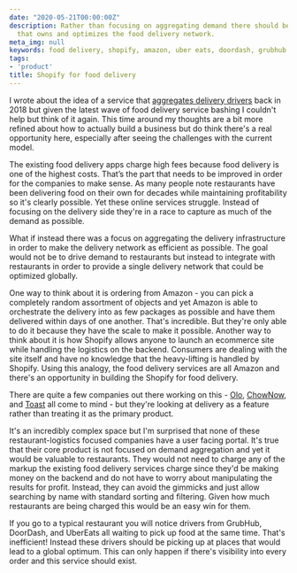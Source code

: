 ```yaml
---
date: "2020-05-21T00:00:00Z"
description: Rather than focusing on aggregating demand there should be a company
  that owns and optimizes the food delivery network.
meta_img: null
keywords: food delivery, shopify, amazon, uber eats, doordash, grubhub
tags:
- 'product'
title: Shopify for food delivery
---
```


I wrote about the idea of a service that [aggregates delivery drivers](http://dangoldin.com/2018/11/29/a-delivery-aggregation-service/) back in 2018 but given the latest wave of food delivery service bashing I couldn't help but think of it again. This time around my thoughts are a bit more refined about how to actually build a business but do think there's a real opportunity here, especially after seeing the challenges with the current model.

The existing food delivery apps charge high fees because food delivery is one of the highest costs. That’s the part that needs to be improved in order for the companies to make sense. As many people note restaurants have been delivering food on their own for decades while maintaining profitability so it's clearly possible. Yet these online services struggle. Instead of focusing on the delivery side they're in a race to capture as much of the demand as possible.

What if instead there was a focus on aggregating the delivery infrastructure in order to make the delivery network as efficient as possible. The goal would not be to drive demand to restaurants but instead to integrate with restaurants in order to provide a single delivery network that could be optimized globally.

One way to think about it is ordering from Amazon - you can pick a completely random assortment of objects and yet Amazon is able to orchestrate the delivery into as few packages as possible and have them delivered within days of one another. That's incredible. But they're only able to do it because they have the scale to make it possible. Another way to think about it is how Shopify allows anyone to launch an ecommerce site while handling the logistics on the backend. Consumers are dealing with the site itself and have no knowledge that the heavy-lifting is handled by Shopify. Using this analogy, the food delivery services are all Amazon and there's an opportunity in building the Shopify for food delivery.

There are quite a few companies out there working on this - [Olo](https://www.olo.com/), [ChowNow](https://get.chownow.com/), and [Toast](https://pos.toasttab.com/products/toast-delivery-services) all come to mind - but they're looking at delivery as a feature rather than treating it as the primary product.

It's an incredibly complex space but I'm surprised that none of these restaurant-logistics focused companies have a user facing portal. It's true that their core product is not focused on demand aggregation and yet it would be valuable to restaurants. They would not need to charge any of the markup the existing food delivery services charge since they'd be making money on the backend and do not have to worry about manipulating the results for profit. Instead, they can avoid the gimmicks and just allow searching by name with standard sorting and filtering. Given how much restaurants are being charged this would be an easy win for them.

If you go to a typical restaurant you will notice drivers from GrubHub, DoorDash, and UberEats all waiting to pick up food at the same time. That's inefficient! Instead these drivers should be picking up at places that would lead to a global optimum. This can only happen if there's visibility into every order and this service should exist.
